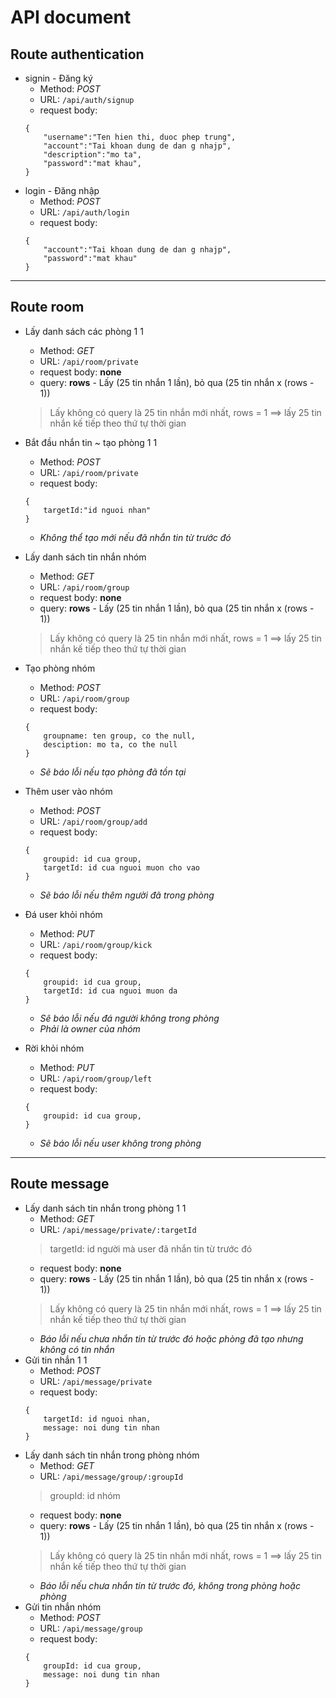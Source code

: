 
# API document

## Route authentication

- signin - Đăng ký
    -  Method: *POST*
    -  URL: `/api/auth/signup `
    - request body:
    ```
    {
        "username":"Ten hien thi, duoc phep trung",
        "account":"Tai khoan dung de dan g nhajp",
        "description":"mo ta",
        "password":"mat khau",
    }
    ```
- login - Đăng nhập
    -  Method: *POST*
    -  URL: `/api/auth/login`
    - request body:
    ```
    {
        "account":"Tai khoan dung de dan g nhajp",
        "password":"mat khau"
    }
    ```
-----------------
## Route room

- Lấy danh sách các phòng 1 1
    -  Method: *GET*
    -  URL: `/api/room/private `
    - request body: **none**
    - query: **rows** - Lấy (25 tin nhắn 1 lần), bỏ qua (25 tin nhắn x (rows - 1))
    > Lấy không có query là 25 tin nhắn mới nhất, rows = 1 ==> lấy 25 tin nhắn kế tiếp theo thứ tự thời gian

- Bắt đầu nhắn tin ~ tạo phòng 1 1
    -  Method: *POST*
    -  URL: `/api/room/private `
    - request body:
    ```
    {
        targetId:"id nguoi nhan"
    }
    ```
    - *Không thể tạo mới nếu đã nhắn tin từ trước đó*
- Lấy danh sách tin nhắn nhóm
    -  Method: *GET*
    -  URL: `/api/room/group `
    - request body: **none**
    - query: **rows** - Lấy (25 tin nhắn 1 lần), bỏ qua (25 tin nhắn x (rows - 1))
    > Lấy không có query là 25 tin nhắn mới nhất, rows = 1 ==> lấy 25 tin nhắn kế tiếp theo thứ tự thời gian
- Tạo phòng nhóm
    -  Method: *POST*
    -  URL: `/api/room/group `
    - request body:
    ```
    {
        groupname: ten group, co the null,
        desciption: mo ta, co the null
    }
    ```
    - *Sẽ báo lỗi nếu tạo phòng đã tồn tại*
- Thêm user vào nhóm
    -  Method: *POST*
    -  URL: `/api/room/group/add `
    - request body:
    ```
    {
        groupid: id cua group,
        targetId: id cua nguoi muon cho vao
    }
    ```
    - *Sẽ báo lỗi nếu thêm người đã trong phòng*

- Đá user khỏi nhóm
    -  Method: *PUT*
    -  URL: `/api/room/group/kick `
    - request body:
    ```
    {
        groupid: id cua group,
        targetId: id cua nguoi muon da
    }
    ```
    - *Sẽ báo lỗi nếu đá người không trong phòng*
    - *Phải là owner của nhóm*

- Rời khỏi nhóm
    -  Method: *PUT*
    -  URL: `/api/room/group/left `
    - request body:
    ```
    {
        groupid: id cua group,
    }
    ```
    - *Sẽ báo lỗi nếu user không trong phòng*


------------------------------------
## Route message

- Lấy danh sách tin nhắn trong phòng 1 1
    -  Method: *GET*
    -  URL: `/api/message/private/:targetId`
    > targetId: id người mà user đã nhắn tin từ trước đó
    - request body: **none**
    - query: **rows** - Lấy (25 tin nhắn 1 lần), bỏ qua (25 tin nhắn x (rows - 1))
    > Lấy không có query là 25 tin nhắn mới nhất, rows = 1 ==> lấy 25 tin nhắn kế tiếp theo thứ tự thời gian
    - *Báo lỗi nếu chưa nhắn tin từ trước đó hoặc phòng đã tạo nhưng không có tin nhắn*
- Gửi tin nhắn 1 1
    -  Method: *POST*
    -  URL: `/api/message/private`
    - request body:
    ```
    {
        targetId: id nguoi nhan,
        message: noi dung tin nhan
    }
    ```
- Lấy danh sách tin nhắn trong phòng nhóm
    -  Method: *GET*
    -  URL: `/api/message/group/:groupId`
    > groupId: id nhóm
    - request body: **none**
    - query: **rows** - Lấy (25 tin nhắn 1 lần), bỏ qua (25 tin nhắn x (rows - 1))
    > Lấy không có query là 25 tin nhắn mới nhất, rows = 1 ==> lấy 25 tin nhắn kế tiếp theo thứ tự thời gian
    - *Báo lỗi nếu chưa nhắn tin từ trước đó, không trong phòng hoặc phòng*
- Gửi tin nhắn nhóm
    -  Method: *POST*
    -  URL: `/api/message/group`
    - request body:
    ```
    {
        groupId: id cua group,
        message: noi dung tin nhan
    }
